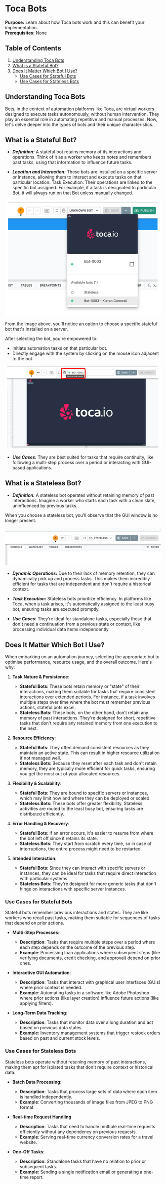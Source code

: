 # Toca Bots

**Purpose:** Learn about how Toca bots work and this can benefit your implementation.  
**Prerequisites:** None

## Table of Contents

1. [Understanding Toca Bots](#understanding-toca-bots)
2. [What is a Stateful Bot?](#what-is-a-stateful-bot)
3. [Does It Matter Which Bot I Use?](#does-it-matter-which-bot-i-use)
    * [Use Cases for Stateful Bots](#use-cases-for-stateful-bots)
    * [Use Cases for Stateless Bots](#use-cases-for-stateless-bots)

## Understanding Toca Bots

Bots, in the context of automation platforms like Toca, are virtual workers designed to execute tasks autonomously, without human intervention. They play an essential role in automating repetitive and manual processes. Now, let's delve deeper into the types of bots and their unique characteristics.

## What is a Stateful Bot?

* ***Definition:*** A stateful bot retains memory of its interactions and operations. Think of it as a worker who keeps notes and remembers past tasks, using that information to influence future tasks.

* ***Location and Interaction:*** These bots are installed on a specific server or instance, allowing them to interact and execute tasks on that particular location.
Task Execution: Their operations are linked to the specific bot assigned. For example, if a task is designated to particular Bot, it will always run on that Bot unless manually changed.

![selecting a bot](img/selecting_a_bot.png)

From the image above, you'll notice an option to choose a specific stateful bot that's installed on a server.

After selecting the bot, you're empowered to:

* Initiate automation tasks on that particular bot.
* Directly engage with the system by clicking on the mouse icon adjacent to the bot.

![interactive mode](img/select_interactive_mode.png)


* ***Use Cases:*** They are best suited for tasks that require continuity, like following a multi-step process over a period or interacting with GUI-based applications.

## What is a Stateless Bot?

* ***Definition:*** A stateless bot operates without retaining memory of past interactions. Imagine a worker who starts each task with a clean slate, uninfluenced by previous tasks.

When you choose a stateless bot, you'll observe that the GUI window is no longer present.

![stateless bot](img/stateless_bot.png)

* ***Dynamic Operations:*** Due to their lack of memory retention, they can dynamically pick up and process tasks. This makes them incredibly efficient for tasks that are independent and don't require a historical context.

* ***Task Execution:*** Stateless bots prioritize efficiency. In platforms like Toca, when a task arises, it's automatically assigned to the least busy bot, ensuring tasks are executed promptly.

* ***Use Cases:*** They're ideal for standalone tasks, especially those that don't need a continuation from a previous state or context, like processing individual data items independently.

## Does It Matter Which Bot I Use?

When embarking on an automation journey, selecting the appropriate bot to optimise performance, resource usage, and the overall outcome. Here's why:

1. **Task Nature & Persistence**:
    * **Stateful Bots**: These bots retain memory or "state" of their interactions, making them suitable for tasks that require consistent interactions over extended periods. For instance, if a task involves multiple steps over time where the bot must remember previous actions, stateful bots excel.
    * **Stateless Bots**: These bots, on the other hand, don't retain any memory of past interactions. They're designed for short, repetitive tasks that don't require any retained memory from one execution to the next.

2. **Resource Efficiency**:
    * **Stateful Bots**: They often demand consistent resources as they maintain an active state. This can result in higher resource utilization if not managed well.
    * **Stateless Bots**: Because they reset after each task and don't retain memory, they are typically more efficient for quick tasks, ensuring you get the most out of your allocated resources.

3. **Flexibility & Scalability**:
    * **Stateful Bots**: They are bound to specific servers or instances, which may limit how and where they can be deployed or scaled.
    * **Stateless Bots**: These bots offer greater flexibility. Stateless activities are routed to the least busy bot, ensuring tasks are distributed efficiently.

4. **Error Handling & Recovery**:
    * **Stateful Bots**: If an error occurs, it's easier to resume from where the bot left off since it retains its state.
    * **Stateless Bots**: They start from scratch every time, so in case of interruptions, the entire process might need to be restarted.

5. **Intended Interaction**:
    * **Stateful Bots**: Since they can interact with specific servers or instances, they can be ideal for tasks that require direct interaction with particular systems.
    * **Stateless Bots**: They're designed for more generic tasks that don't hinge on interactions with specific server instances.

### Use Cases for Stateful Bots

Stateful bots remember previous interactions and states. They are like workers who recall past tasks, making them suitable for sequences of tasks that depend on prior actions.

* **Multi-Step Processes**:
  * **Description**: Tasks that require multiple steps over a period where each step depends on the outcome of the previous step.
  * **Example**: Processing loan applications where subsequent steps (like verifying documents, credit checking, and approval) depend on prior ones.

* **Interactive GUI Automation**:
  * **Description**: Tasks that interact with graphical user interfaces (GUIs) where prior context is needed.
  * **Example**: Automating tasks in a software like Adobe Photoshop where prior actions (like layer creation) influence future actions (like applying filters).

* **Long-Term Data Tracking**:
  * **Description**: Tasks that monitor data over a long duration and act based on previous data states.
  * **Example**: Inventory management systems that trigger restock orders based on past and current stock levels.

### Use Cases for Stateless Bots

Stateless bots operate without retaining memory of past interactions, making them apt for isolated tasks that don't require context or historical data.

* **Batch Data Processing**:
  * **Description**: Tasks that process large sets of data where each item is handled independently.
  * **Example**: Converting thousands of image files from JPEG to PNG format.

* **Real-time Request Handling**:
  * **Description**: Tasks that need to handle multiple real-time requests efficiently without any dependency on previous requests.
  * **Example**: Serving real-time currency conversion rates for a travel website.

* **One-Off Tasks**:
  * **Description**: Standalone tasks that have no relation to prior or subsequent tasks.
  * **Example**: Sending a single notification email or generating a one-time report.
